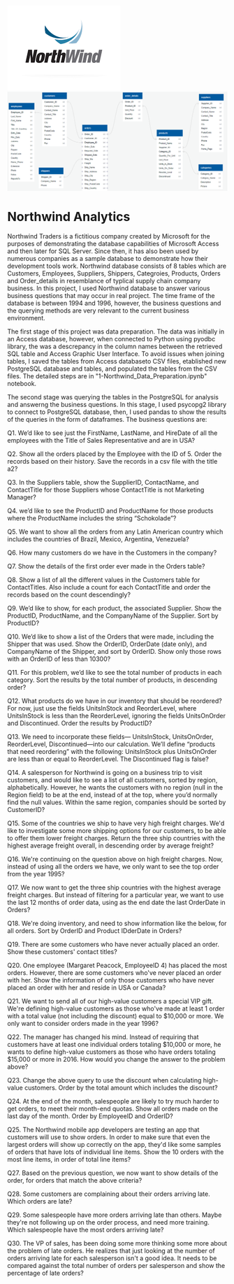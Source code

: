 ![](assets/logo2.png)
![](assets/ERD.PNG)
# Northwind Analytics
Northwind Traders is a fictitious company created by Microsoft for the purposes of demonstrating the database capabilities of Microsoft Access and then later for SQL 
Server. Since then, it has also been used by numerous companies as a sample database to demonstrate how their development tools work. Northwind database consists of
8 tables which are Customers, Employees, Suppliers, Shippers, Categroies, Products, Orders and Order_details in resemblance of typlical supply chain company business.
In this project, I used Northwind database to answer various business questions that may occur in real project. The time frame of the database is between 1994 and 1996,
 however, the business questions and the querying methods are very relevant to the current business environment.

The first stage of this project was data preparation. The data was initially in an Access database, however, when connected to Python using pyodbc library, the was a 
descrepancy in the  column names between the retrieved SQL table and Access Graphic User Interface. To avoid issues when joining tables, I saved the tables from Access
databaseto CSV  files, etablished new PostgreSQL database and tables, and populated the tables from the CSV files. The detailed steps are in "1-Northwind_Data_Preparation.ipynb" 
notebook.


The second stage was querying the tables in the PostgreSQL for analysis and answerng the business questions. In this stage, I used psycopg2 library to connect to PostgreSQL
database, then, I used pandas to show the results of the queries in the form of dataframes. The business questions are:

Q1. We’d like to see just the FirstName, LastName, and HireDate of all the employees with the Title of Sales Representative and are in USA?

Q2. Show all the orders placed by the Employee with the ID of 5. Order the records based on their history. Save the records in a csv file with the title a2?

Q3. In the Suppliers table, show the SupplierID, ContactName, and ContactTitle for those Suppliers whose ContactTitle is not Marketing Manager?

Q4. we’d like to see the ProductID and ProductName for those products where the ProductName includes the string “Schokolade”?

Q5. We want to show all the orders from any Latin American country which includes the countries of Brazil, Mexico, Argentina, Venezuela?

Q6. How many customers do we have in the Customers in the company?

Q7. Show the details of the first order ever made in the Orders table?

Q8. Show a list of all the different values in the Customers table for ContactTitles. Also include a count for each ContactTitle and order the records based on the count descendingly?

Q9. We’d like to show, for each product, the associated Supplier. Show the ProductID, ProductName, and the CompanyName of the Supplier. Sort by ProductID?

Q10. We’d like to show a list of the Orders that were made, including the Shipper that was used. Show the OrderID, OrderDate (date only), and CompanyName of the Shipper, and sort by OrderID. Show only those rows with an OrderID of less than 10300?

Q11. For this problem, we’d like to see the total number of products in each category. Sort the results by the total number of products, in descending order?

Q12. What products do we have in our inventory that should be reordered? For now, just use the fields UnitsInStock and ReorderLevel, where UnitsInStock is less than the ReorderLevel, ignoring the fields UnitsOnOrder and Discontinued. Order the results by ProductID?

Q13. We need to incorporate these fields— UnitsInStock, UnitsOnOrder, ReorderLevel, Discontinued—into our calculation. We’ll define “products that need reordering” with the following: UnitsInStock plus UnitsOnOrder are less than or equal to ReorderLevel. The Discontinued flag is false?

Q14. A salesperson for Northwind is going on a business trip to visit customers, and would like to see a list of all customers, sorted by region, alphabetically. However, he wants the customers with no region (null in the Region field) to be at the end, instead of at the top, where you’d normally find the null values. Within the same region, companies should be sorted by CustomerID?

Q15. Some of the countries we ship to have very high freight charges. We'd like to investigate some more shipping options for our customers, to be able to offer them lower freight charges. Return the three ship countries with the highest average freight overall, in descending order by average freight?

Q16. We're continuing on the question above on high freight charges. Now, instead of using all the orders we have, we only want to see the top order from the year 1995?

Q17. We now want to get the three ship countries with the highest average freight charges. But instead of filtering for a particular year, we want to use the last 12 months of order data, using as the end date the last OrderDate in Orders?

Q18. We're doing inventory, and need to show information like the below, for all orders. Sort by OrderID and Product IDderDate in Orders?

Q19. There are some customers who have never actually placed an order. Show these customers' contact titles?

Q20. One employee (Margaret Peacock, EmployeeID 4) has placed the most orders. However, there are some customers who've never placed an order with her. Show the information of only those customers who have never placed an order with her and reside in USA or Canada?

Q21. We want to send all of our high-value customers a special VIP gift. We're defining high-value customers as those who've made at least 1 order with a total value (not including the discount) equal to $10,000 or more. We only want to consider orders made in the year 1996?

Q22. The manager has changed his mind. Instead of requiring that customers have at least one individual orders totaling $10,000 or more, he wants to define high-value customers as those who have orders totaling $15,000 or more in 2016. How would you change the answer to the problem above?

Q23. Change the above query to use the discount when calculating high-value customers. Order by the total amount which includes the discount?

Q24. At the end of the month, salespeople are likely to try much harder to get orders, to meet their month-end quotas. Show all orders made on the last day of the month. Order by EmployeeID and OrderID?

Q25. The Northwind mobile app developers are testing an app that customers will use to show orders. In order to make sure that even the largest orders will show up correctly on the app, they'd like some samples of orders that have lots of individual line items. Show the 10 orders with the most line items, in order of total line items?

Q27. Based on the previous question, we now want to show details of the order, for orders that match the above criteria?

Q28. Some customers are complaining about their orders arriving late. Which orders are late?

Q29. Some salespeople have more orders arriving late than others. Maybe they're not following up on the order process, and need more training. Which salespeople have the most orders arriving late?

Q30. The VP of sales, has been doing some more thinking some more about the problem of late orders. He realizes that just looking at the number of orders arriving late for each salesperson isn't a good idea. It needs to be compared against the total number of orders per salesperson and show the percentage of late orders?


